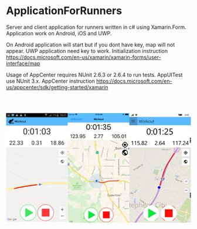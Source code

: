 # ApplicationForRunners

Server and client application for runners written in c# using Xamarin.Form. Application work on Android, iOS and UWP.

On Android application will start but if you dont have key, map will not appear. UWP application need key to work.
Initialization instruction https://docs.microsoft.com/en-us/xamarin/xamarin-forms/user-interface/map


Usage of AppCenter requires NUnit 2.6.3 or 2.6.4 to run tests. AppUITest use NUnit 3.x.
AppCenter instruction https://docs.microsoft.com/en-us/appcenter/sdk/getting-started/xamarin


<br />
<br />

![alt text](https://github.com/MateuszKapusta/ApplicationForRunners/blob/master/ApplicationForRunners_Xamarin_Forms/App.png)
